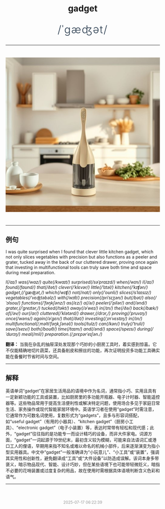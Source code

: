 <div align="center">

# gadget

<div style="margin: 30px 0;">
<h1 style="font-size: 2.5em; font-weight: 300; letter-spacing: 2px; margin: 0; color: #2c3e50;">
/ˈgæʤət/
</h1>
</div>

</div>

---

<div align="center" style="margin: 40px 0;">

![gadget](images/gadget.png)

</div>

---

## 例句

I was quite surprised when I found that clever little kitchen gadget, which not only slices vegetables with precision but also functions as a peeler and grater, tucked away in the back of our cluttered drawer, proving once again that investing in multifunctional tools can truly save both time and space during meal preparation.

*I(/aɪ/) was(/wɑz/) quite(/kwaɪt/) surprised(/səˈpraɪzd/) when(/wɪn/) I(/aɪ/) found(/faʊnd/) that(/ðət/) clever(/ˈklɛvər/) little(/ˈlɪtəl/) kitchen(/ˈkɪʧən/) gadget,(/ˈgæʤət,/) which(/wɪʧ/) not(/nɑt/) only(/ˈoʊnli/) slices(/sˈlaɪsɪz/) vegetables(/ˈvɛʤtəbəlz/) with(/wɪθ/) precision(/priˈsɪʒən/) but(/bət/) also(/ˈɔlsoʊ/) functions(/ˈfəŋkʃənz/) as(/ɛz/) a(/ə/) peeler(/ˈpilər/) and(/ənd/) grater,(/ˈgreɪtər,/) tucked(/təkt/) away(/əˈweɪ/) in(/ɪn/) the(/ðə/) back(/bæk/) of(/əv/) our(/ɑr/) cluttered(/ˈklətərd/) drawer,(/drɔr,/) proving(/ˈpruvɪŋ/) once(/wəns/) again(/əˈgɛn/) that(/ðət/) investing(/ˌɪnˈvɛstɪŋ/) in(/ɪn/) multifunctional(/ˌməltiˈfəŋkˌʃənəl/) tools(/tulz/) can(/kən/) truly(/ˈtruli/) save(/seɪv/) both(/boʊθ/) time(/taɪm/) and(/ənd/) space(/speɪs/) during(/ˈdʊrɪŋ/) meal(/mil/) preparation.(/ˌprɛpərˈeɪʃən./)*

**翻译：** 当我在杂乱的抽屉深处发现那个巧妙的小厨房工具时，着实感到惊喜。它不仅能精确地切片蔬菜，还具备削皮和擦丝的功能，再次证明投资多功能工具确实能在备餐时节省时间与空间。

---

## 解释

英语单词“gadget”在家居生活用品的语境中作为名词，通常指小巧、实用且具有一定新颖功能的工具或装置，比如厨房里的多功能开瓶器、电子计时器、智能遥控器等。这些物品常用于提高生活便利性或解决特定问题，使用场合多见于家庭日常生活、家务操作或现代智能家居环境中。英语学习者在使用“gadget”时需注意，它通常作为可数名词使用，复数形式为“gadgets”，且多与形容词搭配，如“useful gadget”（有用的小器具）、“kitchen gadget”（厨房小工具）、“electronic gadget”（电子小装置）等，表达时常带有轻松和现代感；此外，“gadget”往往指的是功能专一而设计精巧的设备，而非大件家电。词源方面，“gadget”一词起源于19世纪末，最初含义较为模糊，可能来自法语词汇或港口工人的俚语，早期用来指不知名或难以命名的机械小部件，后来逐渐演变为指小型实用器具。中文中“gadget”一般准确译为“小玩意儿”、“小工具”或“装置”，强调其实用性和创新性，避免翻译成“工具”或“大件设备”以防造成误解。该词本身多带褒义，暗示物品现代、智能、设计巧妙，但在某些语境下也可能带轻微贬义，暗指不必要的花哨装置或过度复杂的用品，故在使用时需根据具体语境判断含义色彩和语气。


---

<div align="center" style="margin-top: 50px;">
<small style="color: #999; font-size: 0.9em;">2025-07-17 06:22:39</small>
</div>
